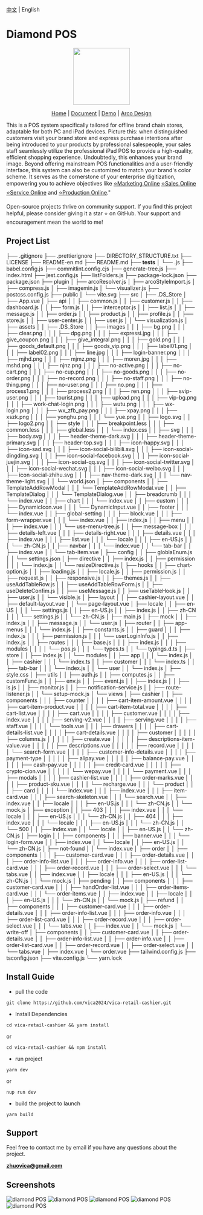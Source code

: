 [中文](./README.md) | English

# Diamond POS
<p align="center">
    <img src="https://s1.imagehub.cc/images/2024/04/29/9e531fec82c60fefbaceaafc8fbf7229.png" width="150" />
</p>
<p align="center">
    <a href="" target="_blank">Home</a> |
    <a href="" target="_blank">Document</a> | 
    <a href="" target="_blank">Demo</a> |
    <a href="https://arco.design" target="_blank">Arco Design</a>
</p>

This is a POS system specifically tailored for offline brand chain stores, adaptable for both PC and iPad devices. Picture this: when distinguished customers visit your brand store and express purchase intentions after being introduced to your products by professional salespeople, your sales staff seamlessly utilize the professional iPad POS to provide a high-quality, efficient shopping experience. Undoubtedly, this enhances your brand image. Beyond offering mainstream POS functionalities and a user-friendly interface, this system can also be customized to match your brand's color scheme. It serves as the cornerstone of your enterprise digitization, empowering you to achieve objectives like <a href="" target="_blank">⭐Marketing Online</a> <a href="" target="_blank">⭐Sales Online</a> <a href="" target="_blank">⭐Service Online</a> and <a href="" target="_blank">⭐Production Online</a>."

Open-source projects thrive on community support. If you find this project helpful, please consider giving it a star ⭐️ on GitHub. Your support and encouragement mean the world to me!

## Project List
├── .gitignore
├── .prettierignore
├── DIRECTORY_STRUCTURE.txt
├── LICENSE
├── README-en.md
├── README.md
├── __tests__
│   └── .js
├── babel.config.js
├── commitlint.config.cjs
├── generate-tree.js
├── index.html
├── jest.config.js
├── listFolders.js
├── package-lock.json
├── package.json
├── plugin
│   ├── arcoResolver.js
│   ├── arcoStyleImport.js
│   ├── compress.js
│   ├── imagemin.js
│   └── visualizer.js
├── postcss.config.js
├── public
│   └── vite.svg
├── src
│   ├── .DS_Store
│   ├── App.vue
│   ├── api
│   │   ├── common.js
│   │   ├── customer.js
│   │   ├── dashboard.js
│   │   ├── form.js
│   │   ├── interceptor.js
│   │   ├── list.js
│   │   ├── message.js
│   │   ├── order.js
│   │   ├── product.js
│   │   ├── profile.js
│   │   ├── store.js
│   │   ├── user-center.js
│   │   ├── user.js
│   │   └── visualization.js
│   ├── assets
│   │   ├── .DS_Store
│   │   ├── images
│   │   │   ├── bg.png
│   │   │   ├── clear.png
│   │   │   ├── dpg.png
│   │   │   ├── expressi.jpg
│   │   │   ├── give_coupon.png
│   │   │   ├── give_integral.png
│   │   │   ├── gold.png
│   │   │   ├── goods_default.png
│   │   │   ├── goods_vip.png
│   │   │   ├── label01.png
│   │   │   ├── label02.png
│   │   │   ├── line.jpg
│   │   │   ├── login-banner.png
│   │   │   ├── mjhd.png
│   │   │   ├── mjmz.png
│   │   │   ├── moren.jpg
│   │   │   ├── mshd.png
│   │   │   ├── njnz.png
│   │   │   ├── no-active.png
│   │   │   ├── no-cart.png
│   │   │   ├── no-cup.png
│   │   │   ├── no-goods.png
│   │   │   ├── no-order.png
│   │   │   ├── no-record.png
│   │   │   ├── no-staff.png
│   │   │   ├── no-thing.png
│   │   │   ├── no-user.png
│   │   │   ├── no.png
│   │   │   ├── process1.png
│   │   │   ├── process2.png
│   │   │   ├── ren.png
│   │   │   ├── svip-user.png
│   │   │   ├── tourist.png
│   │   │   ├── upload.png
│   │   │   ├── vip-bg.png
│   │   │   ├── work-chat-login.png
│   │   │   ├── wutu.png
│   │   │   ├── wx-login.png
│   │   │   ├── wx_zfb_pay.png
│   │   │   ├── xpay.png
│   │   │   ├── xszk.png
│   │   │   ├── yonghu.png
│   │   │   └── yue.png
│   │   ├── logo.svg
│   │   ├── logo2.png
│   │   ├── style
│   │   │   ├── breakpoint.less
│   │   │   ├── common.less
│   │   │   ├── global.less
│   │   │   └── index.css
│   │   ├── svg
│   │   │   ├── body.svg
│   │   │   ├── header-theme-dark.svg
│   │   │   ├── header-theme-primary.svg
│   │   │   ├── header-top.svg
│   │   │   ├── icon-happy.svg
│   │   │   ├── icon-sad.svg
│   │   │   ├── icon-social-bilibili.svg
│   │   │   ├── icon-social-dingding.svg
│   │   │   ├── icon-social-facebook.svg
│   │   │   ├── icon-social-juejin.svg
│   │   │   ├── icon-social-qq.svg
│   │   │   ├── icon-social-twitter.svg
│   │   │   ├── icon-social-wechat.svg
│   │   │   ├── icon-social-weibo.svg
│   │   │   ├── icon-social-zhihu.svg
│   │   │   ├── nav-theme-dark.svg
│   │   │   └── nav-theme-light.svg
│   │   └── world.json
│   ├── components
│   │   ├── TemplateAddRowModal
│   │   │   └── TemplateAddRowModal.vue
│   │   ├── TemplateDialog
│   │   │   └── TemplateDialog.vue
│   │   ├── breadcrumb
│   │   │   └── index.vue
│   │   ├── chart
│   │   │   └── index.vue
│   │   ├── custom
│   │   │   ├── DynamicIcon.vue
│   │   │   └── DynamicInput.vue
│   │   ├── footer
│   │   │   └── index.vue
│   │   ├── global-setting
│   │   │   ├── block.vue
│   │   │   ├── form-wrapper.vue
│   │   │   └── index.vue
│   │   ├── index.js
│   │   ├── menu
│   │   │   ├── index.vue
│   │   │   └── use-menu-tree.js
│   │   ├── message-box
│   │   │   ├── details-left.vue
│   │   │   ├── details-right.vue
│   │   │   ├── details.vue
│   │   │   ├── index.vue
│   │   │   ├── list.vue
│   │   │   └── locale
│   │   │       ├── en-US.js
│   │   │       └── zh-CN.js
│   │   ├── navbar
│   │   │   └── index.vue
│   │   └── tab-bar
│   │       ├── index.vue
│   │       └── tab-item.vue
│   ├── config
│   │   ├── globlaEnum.js
│   │   └── settings.json
│   ├── directive
│   │   ├── index.js
│   │   ├── permission
│   │   │   └── index.js
│   │   └── resizeDirective.js
│   ├── hooks
│   │   ├── chart-option.js
│   │   ├── loading.js
│   │   ├── locale.js
│   │   ├── permission.js
│   │   ├── request.js
│   │   ├── responsive.js
│   │   ├── themes.js
│   │   ├── useAddTableRow.js
│   │   ├── useAddTableRowForm.js
│   │   ├── useDeleteConfim.js
│   │   ├── useMessage.js
│   │   ├── useTableHook.js
│   │   ├── user.js
│   │   └── visible.js
│   ├── layout
│   │   ├── cashier-layout.vue
│   │   ├── default-layout.vue
│   │   └── page-layout.vue
│   ├── locale
│   │   ├── en-US
│   │   │   └── settings.js
│   │   ├── en-US.js
│   │   ├── index.js
│   │   ├── zh-CN
│   │   │   └── settings.js
│   │   └── zh-CN.js
│   ├── main.js
│   ├── mock
│   │   ├── index.js
│   │   ├── message.js
│   │   └── user.js
│   ├── router
│   │   ├── app-menus
│   │   │   └── index.js
│   │   ├── constants.js
│   │   ├── guard
│   │   │   ├── index.js
│   │   │   ├── permission.js
│   │   │   └── userLoginInfo.js
│   │   ├── index.js
│   │   ├── routes
│   │   │   ├── base.js
│   │   │   ├── index.js
│   │   │   ├── modules
│   │   │   │   └── pos.js
│   │   │   └── types.ts
│   │   └── typings.d.ts
│   ├── store
│   │   ├── index.js
│   │   └── modules
│   │       ├── app
│   │       │   └── index.js
│   │       ├── cashier
│   │       │   └── index.ts
│   │       ├── customer
│   │       │   └── index.ts
│   │       ├── tab-bar
│   │       │   └── index.js
│   │       └── user
│   │           └── index.js
│   ├── style.css
│   ├── utils
│   │   ├── auth.js
│   │   ├── computes.js
│   │   ├── customFunc.js
│   │   ├── env.js
│   │   ├── event.js
│   │   ├── index.js
│   │   ├── is.js
│   │   ├── monitor.js
│   │   ├── notification-service.js
│   │   ├── route-listener.js
│   │   └── setup-mock.js
│   └── views
│       ├── cashier
│       │   ├── components
│       │   │   ├── counter
│       │   │   │   ├── cart-item-amount.vue
│       │   │   │   ├── cart-item-product.vue
│       │   │   │   ├── cart-item-total.vue
│       │   │   │   ├── cart-list.vue
│       │   │   │   ├── cart.vue
│       │   │   │   ├── customer.vue
│       │   │   │   ├── index.vue
│       │   │   │   ├── serving-v2.vue
│       │   │   │   ├── serving.vue
│       │   │   │   ├── staff.vue
│       │   │   │   └── tools.vue
│       │   │   ├── drawers
│       │   │   │   ├── cart-details-list.vue
│       │   │   │   ├── cart-details.vue
│       │   │   │   ├── customer
│       │   │   │   │   ├── columns.js
│       │   │   │   │   ├── create.vue
│       │   │   │   │   ├── descriptions-item-value.vue
│       │   │   │   │   ├── descriptions.vue
│       │   │   │   │   ├── record.vue
│       │   │   │   │   └── search-form.vue
│       │   │   │   ├── customer-info-details.vue
│       │   │   │   ├── payment-type
│       │   │   │   │   ├── alipay.vue
│       │   │   │   │   ├── balance-pay.vue
│       │   │   │   │   ├── cash-pay.vue
│       │   │   │   │   ├── credit-card.vue
│       │   │   │   │   ├── crypto-cion.vue
│       │   │   │   │   └── wepay.vue
│       │   │   │   └── payment.vue
│       │   │   ├── modals
│       │   │   │   ├── cashier-list.vue
│       │   │   │   ├── order-marks.vue
│       │   │   │   ├── product-sku.vue
│       │   │   │   └── recharge.vue
│       │   │   └── product
│       │   │       ├── card
│       │   │       │   └── index.vue
│       │   │       ├── index.vue
│       │   │       ├── item-card.vue
│       │   │       ├── search-skeleton.vue
│       │   │       └── search.vue
│       │   ├── index.vue
│       │   ├── locale
│       │   │   ├── en-US.js
│       │   │   └── zh-CN.js
│       │   └── mock.js
│       ├── exception
│       │   ├── 403
│       │   │   ├── index.vue
│       │   │   └── locale
│       │   │       ├── en-US.js
│       │   │       └── zh-CN.js
│       │   ├── 404
│       │   │   ├── index.vue
│       │   │   └── locale
│       │   │       ├── en-US.js
│       │   │       └── zh-CN.js
│       │   └── 500
│       │       ├── index.vue
│       │       └── locale
│       │           ├── en-US.js
│       │           └── zh-CN.js
│       ├── login
│       │   ├── components
│       │   │   ├── banner.vue
│       │   │   └── login-form.vue
│       │   ├── index.vue
│       │   └── locale
│       │       ├── en-US.js
│       │       └── zh-CN.js
│       ├── not-found
│       │   └── index.vue
│       ├── order
│       │   ├── components
│       │   │   ├── customer-card.vue
│       │   │   ├── order-details.vue
│       │   │   ├── order-info-list.vue
│       │   │   ├── order-info.vue
│       │   │   ├── order-list-card.vue
│       │   │   ├── order-record.vue
│       │   │   ├── order-select.vue
│       │   │   └── tabs.vue
│       │   ├── index.vue
│       │   ├── locale
│       │   │   ├── en-US.js
│       │   │   └── zh-CN.js
│       │   └── mock.js
│       ├── pending
│       │   ├── components
│       │   │   ├── customer-card.vue
│       │   │   ├── handOrder-list.vue
│       │   │   ├── order-items-card.vue
│       │   │   └── order-items.vue
│       │   ├── index.vue
│       │   ├── locale
│       │   │   ├── en-US.js
│       │   │   └── zh-CN.js
│       │   └── mock.js
│       ├── refund
│       │   ├── components
│       │   │   ├── customer-card.vue
│       │   │   ├── order-details.vue
│       │   │   ├── order-info-list.vue
│       │   │   ├── order-info.vue
│       │   │   ├── order-list-card.vue
│       │   │   ├── order-record.vue
│       │   │   ├── order-select.vue
│       │   │   └── tabs.vue
│       │   ├── index.vue
│       │   └── mock.js
│       └── write-off
│           ├── components
│           │   ├── customer-card.vue
│           │   ├── order-details.vue
│           │   ├── order-info-list.vue
│           │   ├── order-info.vue
│           │   ├── order-list-card.vue
│           │   ├── order-record.vue
│           │   ├── order-select.vue
│           │   └── tabs.vue
│           ├── index.vue
│           └── order.vue
├── tailwind.config.js
├── tsconfig.json
├── vite.config.js
└── yarn.lock

## Install Guide

- pull the code
```
git clone https://github.com/vica2024/vica-retail-cashier.git
```
- Install Dependencies
```
cd vica-retail-cashier && yarn install 
```
or
```
cd vica-retail-cashier && npm install
```
- run project
```
yarn dev
```
or
```
nup run dev
```
- build the project to launch
```
yarn build
```

## Support

Feel free to contact me by email if you have any questions about the project. 

**zhuovica@gmail.com**

## Screenshots

<img src="https://s21.ax1x.com/2024/06/11/pkUYRgO.png" alt="diamond POS" />

<img src="https://s21.ax1x.com/2024/06/11/pkUY5bd.png" alt="diamond POS" />

<img src="https://s21.ax1x.com/2024/06/11/pkUYTUI.png" alt="diamond POS" />

<img src="https://s21.ax1x.com/2024/06/11/pkUY75t.png" alt="diamond POS" />

<img src="https://s21.ax1x.com/2024/06/11/pkUYbPP.png" alt="diamond POS" />
